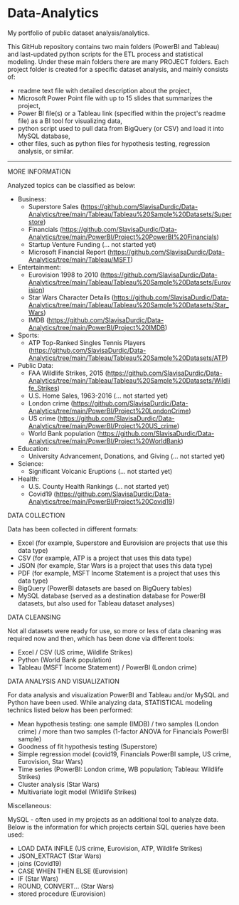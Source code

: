 # Data-Analytics
My portfolio of public dataset analysis/analytics.

This GitHub repository contains two main folders (PowerBI and Tableau) and last-updated python scripts for the ETL process and statistical modeling.
Under these main folders there are many PROJECT folders. Each project folder is created for a specific dataset analysis, and mainly consists of:

- readme text file with detailed description about the project,
- Microsoft Power Point file with up to 15 slides that summarizes the project,
- Power BI file(s) or a Tableau link (specified within the project's readme file) as a BI tool for visualizing data,
- python script used to pull data from BigQuery (or CSV) and load it into MySQL database,
- other files, such as python files for hypothesis testing, regression analysis, or similar.

*********************

MORE INFORMATION

Analyzed topics can be classified as below:
- Business:
	- Superstore Sales (https://github.com/SlavisaDurdic/Data-Analytics/tree/main/Tableau/Tableau%20Sample%20Datasets/Superstore)
	- Financials (https://github.com/SlavisaDurdic/Data-Analytics/tree/main/PowerBI/Project%20PowerBI%20Financials)
	- Startup Venture Funding (... not started yet)
	- Microsoft Financial Report (https://github.com/SlavisaDurdic/Data-Analytics/tree/main/Tableau/MSFT)
- Entertainment:
	- Eurovision 1998 to 2010 (https://github.com/SlavisaDurdic/Data-Analytics/tree/main/Tableau/Tableau%20Sample%20Datasets/Eurovision)
	- Star Wars Character Details (https://github.com/SlavisaDurdic/Data-Analytics/tree/main/Tableau/Tableau%20Sample%20Datasets/Star_Wars)
	- IMDB (https://github.com/SlavisaDurdic/Data-Analytics/tree/main/PowerBI/Project%20IMDB)
- Sports:
	- ATP Top-Ranked Singles Tennis Players (https://github.com/SlavisaDurdic/Data-Analytics/tree/main/Tableau/Tableau%20Sample%20Datasets/ATP)
- Public Data:
	- FAA Wildlife Strikes, 2015 (https://github.com/SlavisaDurdic/Data-Analytics/tree/main/Tableau/Tableau%20Sample%20Datasets/Wildlife_Strikes)
	- U.S. Home Sales, 1963-2016 (... not started yet)
	- London crime (https://github.com/SlavisaDurdic/Data-Analytics/tree/main/PowerBI/Project%20LondonCrime)
	- US crime (https://github.com/SlavisaDurdic/Data-Analytics/tree/main/PowerBI/Project%20US_crime)
	- World Bank population (https://github.com/SlavisaDurdic/Data-Analytics/tree/main/PowerBI/Project%20WorldBank)
- Education:
	- University Advancement, Donations, and Giving (... not started yet)
- Science:
	- Significant Volcanic Eruptions (... not started yet)
- Health:
	- U.S. County Health Rankings (... not started yet)
	- Covid19 (https://github.com/SlavisaDurdic/Data-Analytics/tree/main/PowerBI/Project%20Covid19)

DATA COLLECTION

Data has been collected in different formats:
- Excel (for example, Superstore and Eurovision are projects that use this data type)
- CSV (for example, ATP is a project that uses this data type)
- JSON (for example, Star Wars is a project that uses this data type)
- PDF (for example, MSFT Income Statement is a project that uses this data type)
- BigQuery (PowerBI datasets are based on BigQuery tables)
- MySQL database (served as a destination database for PowerBI datasets, but also used for Tableau dataset analyses)

DATA CLEANSING

Not all datasets were ready for use, so more or less of data cleaning was required now and then, which has been done via different tools:
- Excel / CSV (US crime, Wildlife Strikes)
- Python (World Bank population)
- Tableau (MSFT Income Statement) / PowerBI (London crime)

DATA ANALYSIS AND VISUALIZATION

For data analysis and visualization PowerBI and Tableau and/or MySQL and Python have been used.
While analyzing data, STATISTICAL modeling technics listed below has been performed:
- Mean hypothesis testing: one sample (IMDB) / two samples (London crime) / more than two samples (1-factor ANOVA for Financials PowerBI sample)
- Goodness of fit hypothesis testing (Superstore)
- Simple regression model (covid19, Financials PowerBI sample, US crime, Eurovision, Star Wars)
- Time series (PowerBI: London crime, WB population; Tableau: Wildlife Strikes)
- Cluster analysis (Star Wars)
- Multivariate logit model (Wildlife Strikes)

Miscellaneous:

MySQL - often used in my projects as an additional tool to analyze data. Below is the information for which projects certain SQL queries have been used:
- LOAD DATA INFILE (US crime, Eurovision, ATP, Wildlife Strikes)
- JSON_EXTRACT (Star Wars)
- joins (Covid19)
- CASE WHEN THEN ELSE (Eurovision)
- IF (Star Wars)
- ROUND, CONVERT... (Star Wars)
- stored procedure (Eurovision)

